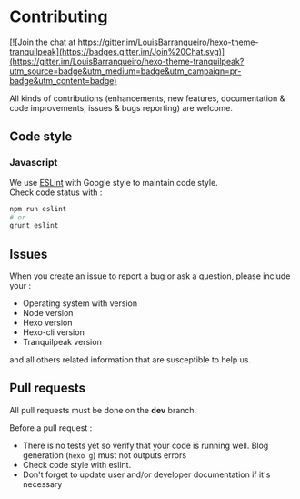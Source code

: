 # Contributing #

[![Join the chat at https://gitter.im/LouisBarranqueiro/hexo-theme-tranquilpeak](https://badges.gitter.im/Join%20Chat.svg)](https://gitter.im/LouisBarranqueiro/hexo-theme-tranquilpeak?utm_source=badge&utm_medium=badge&utm_campaign=pr-badge&utm_content=badge)

All kinds of contributions (enhancements, new features, documentation & code improvements, issues & bugs reporting) are welcome.

## Code style ##

### Javascript

We use [ESLint](http://eslint.org) with Google style to maintain code style.  
Check code status with :
``` bash
npm run eslint
# or
grunt eslint
```

## Issues ##

When you create an issue to report a bug or ask a question, please include your :

 - Operating system with version
 - Node version
 - Hexo version
 - Hexo-cli version
 - Tranquilpeak version

and all others related information that are susceptible to help us.

## Pull requests ##

All pull requests must be done on the **dev** branch.

Before a pull request :

 - There is no tests yet so verify that your code is running well. Blog generation (`hexo g`) must not outputs errors
 - Check code style with eslint.
 - Don't forget to update user and/or developer documentation if it's necessary
 
